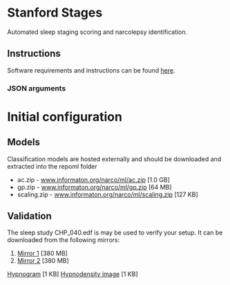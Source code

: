 # Stanford Stages

Automated sleep staging scoring and narcolepsy identification.

## Instructions

Software requirements and instructions can be found [here](
https://docs.google.com/document/d/e/2PACX-1vTvin7Gdn7FN9-2NbAQKgnApR6F73en46cTFYosxCMlgFgp3pMqSJgDthaCghrfAGIZ_BoKThb4bHtt/pub).

### JSON arguments

# Initial configuration

## Models

Classification models are hosted externally and should be downloaded and extracted into the repoml folder

* ac.zip - www.informaton.org/narco/ml/ac.zip [1.0 GB]
* gp.zip - www.informaton.org/narco/ml/gp.zip  [64 MB]
* scaling.zip - www.informaton.org/narco/ml/scaling.zip [127 KB]

## Validation

The sleep study CHP_040.edf is may be used to verify your setup.  It can be downloaded from the following mirrors:

1. [Mirror 1](https://stanfordmedicine.box.com/shared/static/0lvvyaprzinzz7dult87t7hr96s2dnqq.edf) [380 MB]
2. [Mirror 2](https://www.informaton.org/narco/validation/CHP_040.edf) [380 MB]

[Hypnogram](https://www.informaton.org/narco/validation/CHP_040.hypnogram) [1 KB]
[Hypnodensity image](https://www.informaton.org/narco/validation/CHP_040.hypnodensity.png) [1 KB]
